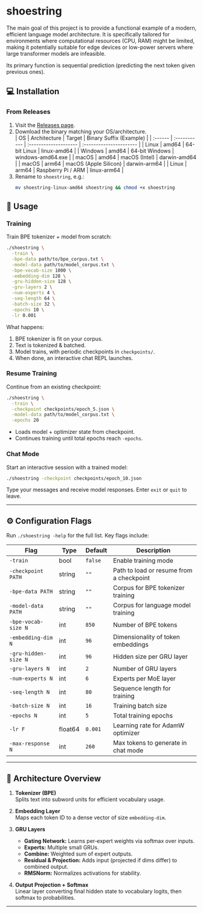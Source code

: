 
# shoestring

The main goal of this project is to provide a functional example of a modern, efficient language model architecture. It is specifically tailored for environments where computational resources (CPU, RAM) might be limited, making it potentially suitable for edge devices or low-power servers where large transformer models are infeasible. 

Its primary function is sequential prediction (predicting the next token given previous ones).


## 💻 Installation

### From Releases

1. Visit the [Releases page](https://github.com/o-kollar/ShoeString/releases).  
2. Download the binary matching your OS/architecture.  
    | OS      | Architecture | Target                | Binary Suffix (Example) |
    | :------ | :----------- | :-------------------- | :---------------------- |
    | Linux   | amd64        | 64-bit Linux          | linux-amd64   |
    | Windows | amd64        | 64-bit Windows        | windows-amd64.exe |
    | macOS   | amd64        | macOS (Intel)         | darwin-amd64  |
    | macOS   | arm64        | macOS (Apple Silicon) | darwin-arm64  |
    | Linux   | arm64        | Raspberry Pi / ARM    | linux-arm64   |
3. Rename to `shoestring`, e.g.:
   ```bash
   mv shoestring-linux-amd64 shoestring && chmod +x shoestring
   ```

## 🧰 Usage

### Training

Train BPE tokenizer + model from scratch:

```bash
./shoestring \
  -train \
  -bpe-data path/to/bpe_corpus.txt \
  -model-data path/to/model_corpus.txt \
  -bpe-vocab-size 1000 \
  -embedding-dim 128 \
  -gru-hidden-size 128 \
  -gru-layers 2 \
  -num-experts 4 \
  -seq-length 64 \
  -batch-size 32 \
  -epochs 10 \
  -lr 0.001
```

What happens:
1. BPE tokenizer is fit on your corpus.  
2. Text is tokenized & batched.  
3. Model trains, with periodic checkpoints in `checkpoints/`.  
4. When done, an interactive chat REPL launches.

### Resume Training

Continue from an existing checkpoint:

```bash
./shoestring \
  -train \
  -checkpoint checkpoints/epoch_5.json \
  -model-data path/to/model_corpus.txt \
  -epochs 20
```

- Loads model + optimizer state from checkpoint.  
- Continues training until total epochs reach `-epochs`.

### Chat Mode

Start an interactive session with a trained model:

```bash
./shoestring -checkpoint checkpoints/epoch_10.json
```

Type your messages and receive model responses. Enter `exit` or `quit` to leave.

---

## ⚙️ Configuration Flags

Run `./shoestring -help` for the full list. Key flags include:

| Flag                 | Type     | Default | Description                                      |
| -------------------- | -------- | ------- | ------------------------------------------------ |
| `-train`             | bool     | `false` | Enable training mode                             |
| `-checkpoint PATH`   | string   | `""`    | Path to load or resume from a checkpoint         |
| `-bpe-data PATH`     | string   | `""`    | Corpus for BPE tokenizer training                |
| `-model-data PATH`   | string   | `""`    | Corpus for language model training               |
| `-bpe-vocab-size N`  | int      | `850`   | Number of BPE tokens                             |
| `-embedding-dim N`   | int      | `96`    | Dimensionality of token embeddings               |
| `-gru-hidden-size N` | int      | `96`    | Hidden size per GRU layer                        |
| `-gru-layers N`      | int      | `2`     | Number of GRU layers                             |
| `-num-experts N`     | int      | `6`     | Experts per MoE layer                            |
| `-seq-length N`      | int      | `80`    | Sequence length for training                     |
| `-batch-size N`      | int      | `16`    | Training batch size                              |
| `-epochs N`          | int      | `5`     | Total training epochs                            |
| `-lr F`              | float64 | `0.001` | Learning rate for AdamW optimizer                |
| `-max-response N`    | int      | `260`   | Max tokens to generate in chat mode              |

---

## 📐 Architecture Overview

1. **Tokenizer (BPE)**  
   Splits text into subword units for efficient vocabulary usage.

2. **Embedding Layer**  
   Maps each token ID to a dense vector of size `embedding-dim`.

3. **GRU Layers**  
   - **Gating Network:** Learns per‑expert weights via softmax over inputs.  
   - **Experts:** Multiple small GRUs.  
   - **Combine:** Weighted sum of expert outputs.  
   - **Residual & Projection:** Adds input (projected if dims differ) to combined output.  
   - **RMSNorm:** Normalizes activations for stability.

4. **Output Projection + Softmax**  
   Linear layer converting final hidden state to vocabulary logits, then softmax to probabilities.

---
